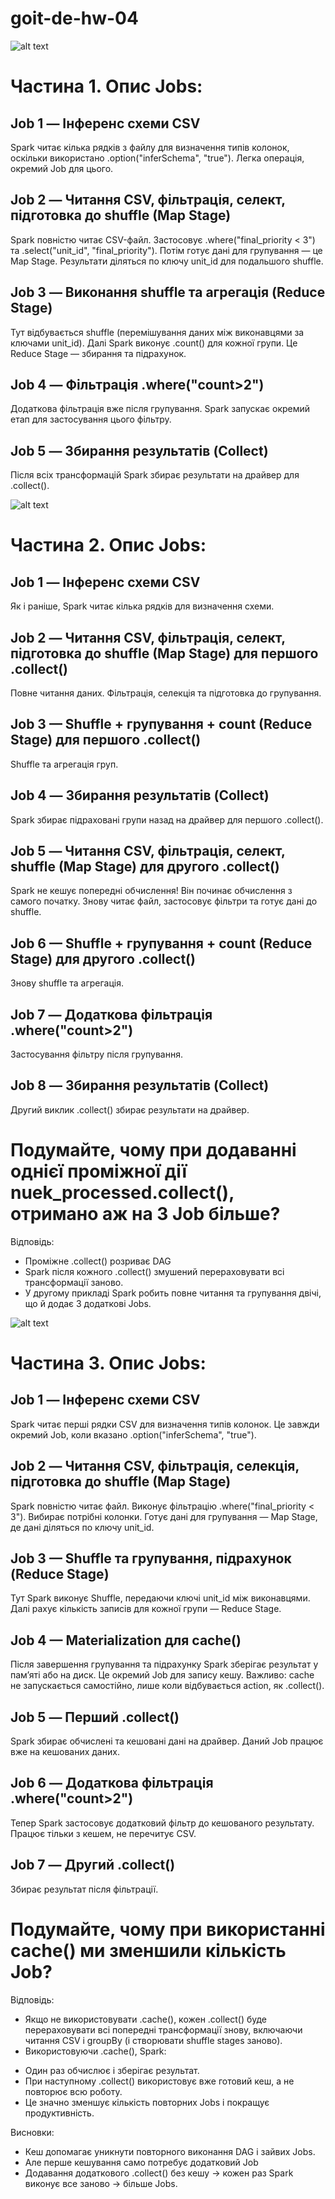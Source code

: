 # goit-de-hw-04

![alt text](part1_all_jobs.png)

# Частина 1. Опис Jobs:
## Job 1 — Інференс схеми CSV
Spark читає кілька рядків з файлу для визначення типів колонок, оскільки використано .option("inferSchema", "true").
Легка операція, окремий Job для цього.
## Job 2 — Читання CSV, фільтрація, селект, підготовка до shuffle (Map Stage)
Spark повністю читає CSV-файл.
Застосовує .where("final_priority < 3") та .select("unit_id", "final_priority").
Потім готує дані для групування — це Map Stage.
Результати діляться по ключу unit_id для подальшого shuffle.
## Job 3 — Виконання shuffle та агрегація (Reduce Stage)
Тут відбувається shuffle (перемішування даних між виконавцями за ключами unit_id).
Далі Spark виконує .count() для кожної групи.
Це Reduce Stage — збирання та підрахунок.
## Job 4 — Фільтрація .where("count>2")
Додаткова фільтрація вже після групування.
Spark запускає окремий етап для застосування цього фільтру.
## Job 5 — Збирання результатів (Collect)
Після всіх трансформацій Spark збирає результати на драйвер для .collect().
 
![alt text](part2_all_jobs.png)

# Частина 2. Опис Jobs:
## Job 1 — Інференс схеми CSV
Як і раніше, Spark читає кілька рядків для визначення схеми.
## Job 2 — Читання CSV, фільтрація, селект, підготовка до shuffle (Map Stage) для першого .collect()
Повне читання даних.
Фільтрація, селекція та підготовка до групування.
## Job 3 — Shuffle + групування + count (Reduce Stage) для першого .collect()
Shuffle та агрегація груп.
## Job 4 — Збирання результатів (Collect)
Spark збирає підраховані групи назад на драйвер для першого .collect().
## Job 5 — Читання CSV, фільтрація, селект, shuffle (Map Stage) для другого .collect()
Spark не кешує попередні обчислення!
Він починає обчислення з самого початку.
Знову читає файл, застосовує фільтри та готує дані до shuffle.
## Job 6 — Shuffle + групування + count (Reduce Stage) для другого .collect()
Знову shuffle та агрегація.
## Job 7 — Додаткова фільтрація .where("count>2")
Застосування фільтру після групування.
## Job 8 — Збирання результатів (Collect)
Другий виклик .collect() збирає результати на драйвер.

# Подумайте, чому при додаванні однієї проміжної дії nuek_processed.collect(), отримано аж на 3 Job більше?
Відповідь:
* Проміжне .collect() розриває DAG
* Spark після кожного .collect() змушений перераховувати всі трансформації заново.
* У другому прикладі Spark робить повне читання та групування двічі, що й додає 3 додаткові Jobs.

![alt text](part3_all_jobs.png)

# Частина 3. Опис Jobs:
## Job 1 — Інференс схеми CSV
Spark читає перші рядки CSV для визначення типів колонок.
Це завжди окремий Job, коли вказано .option("inferSchema", "true").
## Job 2 — Читання CSV, фільтрація, селекція, підготовка до shuffle (Map Stage)
Spark повністю читає файл.
Виконує фільтрацію .where("final_priority < 3").
Вибирає потрібні колонки.
Готує дані для групування — Map Stage, де дані діляться по ключу unit_id.
## Job 3 — Shuffle та групування, підрахунок (Reduce Stage)
Тут Spark виконує Shuffle, передаючи ключі unit_id між виконавцями.
Далі рахує кількість записів для кожної групи — Reduce Stage.
## Job 4 — Materialization для cache()
Після завершення групування та підрахунку Spark зберігає результат у пам’яті або на диск.
Це окремий Job для запису кешу.
Важливо: cache не запускається самостійно, лише коли відбувається action, як .collect().
## Job 5 — Перший .collect()
Spark збирає обчислені та кешовані дані на драйвер.
Даний Job працює вже на кешованих даних.
## Job 6 — Додаткова фільтрація .where("count>2")
Тепер Spark застосовує додатковий фільтр до кешованого результату.
Працює тільки з кешем, не перечитує CSV.
## Job 7 — Другий .collect()
Збирає результат після фільтрації.

# Подумайте, чому при використанні cache() ми зменшили кількість Job?
Відповідь:
* Якщо не використовувати .cache(), кожен .collect() буде перераховувати всі попередні трансформації знову, включаючи читання CSV і groupBy (і створювати shuffle stages заново).
* Використовуючи .cache(), Spark:
 - Один раз обчислює і зберігає результат.
 - При наступному .collect() використовує вже готовий кеш, а не повторює всю роботу.
 - Це значно зменшує кількість повторних Jobs і покращує продуктивність.

Висновки:
* Кеш допомагає уникнути повторного виконання DAG і зайвих Jobs.
* Але перше кешування само потребує додатковий Job
* Додавання додаткового .collect() без кешу → кожен раз Spark виконує все заново → більше Jobs.

